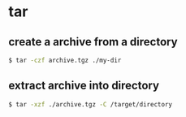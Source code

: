 # tar

## create a archive from a directory
```sh
$ tar -czf archive.tgz ./my-dir
```

## extract archive into directory
```sh
$ tar -xzf ./archive.tgz -C /target/directory
```
